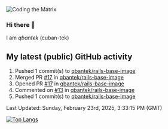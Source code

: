 <img alt="Coding the Matrix" src="https://github.com/user-attachments/assets/59fbca1f-0b00-464b-a8c9-24de1ec70c75">

### Hi there 👋

I am *qbantek* (cuban-tek)

<!--
**qbantek/qbantek** is a ✨ _special_ ✨ repository because its `README.md` (this file) appears on your GitHub profile.

Here are some ideas to get you started:

- 🔭 I’m currently working on ...
- 🌱 I’m currently learning ...
- 👯 I’m looking to collaborate on ...
- 🤔 I’m looking for help with ...
- 💬 Ask me about ...
- 📫 How to reach me: ...
- ⚡ Fun fact: ...
-->

## My latest (public) GitHub activity
<!--RECENT_ACTIVITY:start-->
1. Pushed 1 commit(s) to [qbantek/rails-base-image](https://github.com/qbantek/rails-base-image)<br>
2. Merged PR [#17](https://github.com/qbantek/rails-base-image/pull/17) in [qbantek/rails-base-image](https://github.com/qbantek/rails-base-image)<br>
3. Opened PR [#17](https://github.com/qbantek/rails-base-image/pull/17) in [qbantek/rails-base-image](https://github.com/qbantek/rails-base-image)<br>
4. Commented on [#13](https://github.com/qbantek/rails-base-image/pull/13#issuecomment-2675754916) in [qbantek/rails-base-image](https://github.com/qbantek/rails-base-image)<br>
5. Pushed 1 commit(s) to [qbantek/rails-base-image](https://github.com/qbantek/rails-base-image)<br>
<!--RECENT_ACTIVITY:end-->

<!--RECENT_ACTIVITY:last_update-->
Last Updated: Sunday, February 23rd, 2025, 3:33:15 PM (GMT)
<!--RECENT_ACTIVITY:last_update_end-->


[![Top Langs](https://github-readme-stats.vercel.app/api/top-langs/?username=qbantek&langs_count=10&hide_progress=true)](https://github.com/anuraghazra/github-readme-stats)
